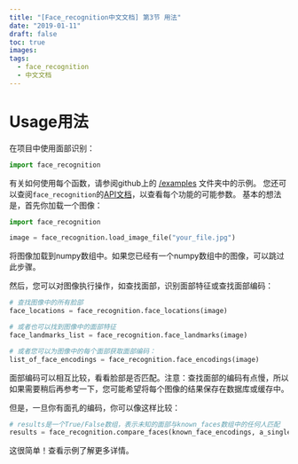 ```yaml
---
title: "[Face_recognition中文文档] 第3节 用法"
date: "2019-01-11"
draft: false
toc: true
images:
tags: 
  - face_recognition
  - 中文文档
---
```


# Usage用法
在项目中使用面部识别：

```python
import face_recognition
```

有关如何使用每个函数，请参阅github上的 [/examples](https://github.com/ageitgey/face_recognition/tree/master/examples) 文件夹中的示例。
您还可以查阅`face_recognition`的[API文档](https://face-recognition.readthedocs.io/en/latest/face_recognition.html)，以查看每个功能的可能参数。
基本的想法是，首先你加载一个图像：

```python
import face_recognition

image = face_recognition.load_image_file("your_file.jpg")
```

将图像加载到numpy数组中。如果您已经有一个numpy数组中的图像，可以跳过此步骤。

然后，您可以对图像执行操作，如查找面部，识别面部特征或查找面部编码：

```python
# 查找图像中的所有脸部
face_locations = face_recognition.face_locations(image)

# 或者也可以找到图像中的面部特征
face_landmarks_list = face_recognition.face_landmarks(image)

# 或者您可以为图像中的每个面部获取面部编码：
list_of_face_encodings = face_recognition.face_encodings(image)
```

面部编码可以相互比较，看看脸部是否匹配。注意：查找面部的编码有点慢，所以如果需要稍后再参考一下，您可能希望将每个图像的结果保存在数据库或缓存中。

但是，一旦你有面孔的编码，你可以像这样比较：

```python
# results是一个True/False数组，表示未知的面部与known_faces数组中的任何人匹配
results = face_recognition.compare_faces(known_face_encodings, a_single_unknown_face_encoding)
```

这很简单！查看示例了解更多详情。